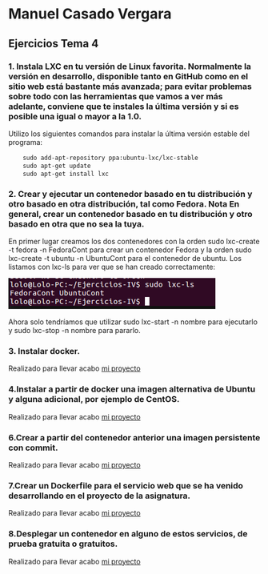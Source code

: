 # Manuel Casado Vergara

## Ejercicios Tema 4

### 1. Instala LXC en tu versión de Linux favorita. Normalmente la versión en desarrollo, disponible tanto en GitHub como en el sitio web está bastante más avanzada; para evitar problemas sobre todo con las herramientas que vamos a ver más adelante, conviene que te instales la última versión y si es posible una igual o mayor a la 1.0.

Utilizo los siguientes comandos para instalar la última versión estable del programa:

		sudo add-apt-repository ppa:ubuntu-lxc/lxc-stable
		sudo apt-get update
		sudo apt-get install lxc

### 2. Crear y ejecutar un contenedor basado en tu distribución y otro basado en otra distribución, tal como Fedora. Nota En general, crear un contenedor basado en tu distribución y otro basado en otra que no sea la tuya.

En primer lugar creamos los dos contenedores con la orden sudo lxc-create -t fedora -n FedoraCont para crear un contenedor Fedora y la orden sudo lxc-create -t ubuntu -n UbuntuCont para el contenedor de ubuntu.  Los listamos con lxc-ls para ver que se han creado correctamente:

![img](https://github.com/cvlolo/Ejercicios-IV/blob/master/img/lxc.png)

Ahora solo tendríamos que utilizar sudo lxc-start -n nombre para ejecutarlo y sudo lxc-stop -n nombre para pararlo.

### 3. Instalar docker.

Realizado para llevar acabo [mi proyecto](https://github.com/cvlolo/IV-Proyecto)

### 4.Instalar a partir de docker una imagen alternativa de Ubuntu y alguna adicional, por ejemplo de CentOS.

Realizado para llevar acabo [mi proyecto](https://github.com/cvlolo/IV-Proyecto)

### 6.Crear a partir del contenedor anterior una imagen persistente con commit.

Realizado para llevar acabo [mi proyecto](https://github.com/cvlolo/IV-Proyecto)

### 7.Crear un Dockerfile para el servicio web que se ha venido desarrollando en el proyecto de la asignatura.

Realizado para llevar acabo [mi proyecto](https://github.com/cvlolo/IV-Proyecto)

### 8.Desplegar un contenedor en alguno de estos servicios, de prueba gratuita o gratuitos.

Realizado para llevar acabo [mi proyecto](https://github.com/cvlolo/IV-Proyecto)
